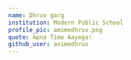 ```yaml
---
name: Dhruv garg 
institution: Modern Public School  
profile_pic: amimedhruv.png
quote: Apna Time Aayega!
github_user: animedhruv
---
```

